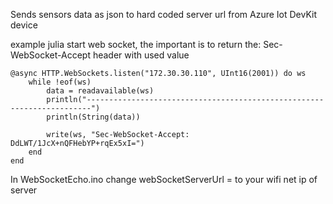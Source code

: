Sends sensors data as json to hard coded server url from Azure Iot DevKit device


example julia start web socket, the important is to return the: Sec-WebSocket-Accept header with used value  

```using HTTP,JSON
@async HTTP.WebSockets.listen("172.30.30.110", UInt16(2001)) do ws
    while !eof(ws)
        data = readavailable(ws)
        println("-----------------------------------------------------------------------")
        println(String(data))

        write(ws, "Sec-WebSocket-Accept: DdLWT/1JcX+nQFHebYP+rqEx5xI=")
    end
end
```
In WebSocketEcho.ino change webSocketServerUrl  = to your wifi net ip of server
